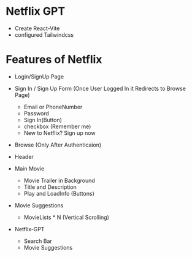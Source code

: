 # Netflix GPT

- Create React-Vite
- configured Tailwindcss

# Features of Netflix

- Login/SignUp Page
- Sign In / Sign Up Form (Once User Logged In it Redirects to Browse Page)

  - Email or PhoneNumber
  - Password
  - Sign In(Button)
  - checkbox (Remember me)
  - New to Netflix? Sign up now

- Browse (Only After Authenticaion)
- Header
- Main Movie
  - Movie Trailer in Background
  - Title and Description
  - Play and LoadInfo (Buttons)
- Movie Suggestions

  - MovieLists \* N (Vertical Scrolling)

- Netflix-GPT
  - Search Bar
  - Movie Suggestions
